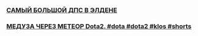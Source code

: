 ### [САМЫЙ БОЛЬШОЙ ДПС В ЭЛДЕНЕ](https://www.youtube.com/watch?v=n3qYBHQpteY&list=LL&index=22&pp=gAQBiAQB0gcJCYsJAYcqIYzv "САМЫЙ БОЛЬШОЙ ДПС В ЭЛДЕНЕ  #eldenring #darksouls #shorts")
### [МЕДУЗА ЧЕРЕЗ МЕТЕОР Dota2. #dota #dota2 #klos #shorts](https://www.youtube.com/watch?v=Fra33FTBj7w&list=LL&index=20&pp=gAQBiAQB "МЕДУЗА ЧЕРЕЗ МЕТЕОР Dota2. #dota #dota2 #klos #shorts")

